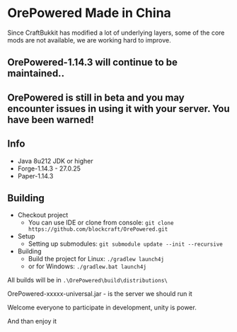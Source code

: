 # OrePowered Made in China

Since CraftBukkit has modified a lot of underlying layers, some of the core mods are not available, we are working hard to improve.
## OrePowered-1.14.3 will continue to be maintained..
## OrePowered is still in beta and you may encounter issues in using it with your server. You have been warned!

## Info
* Java 8u212 JDK or higher
* Forge-1.14.3 - 27.0.25
* Paper-1.14.3

## Building
* Checkout project
  * You can use IDE or clone from console:
  `git clone https://github.com/blockcraft/OrePowered.git`
* Setup
  * Setting up submodules:
  `git submodule update --init --recursive`
* Building
  * Build the project for Linux:
  `./gradlew launch4j`
  * or for Windows:
  `./gradlew.bat launch4j `

All builds will be in `.\OrePowered\build\distributions\`


OrePowered-xxxxx-universal.jar - is the server we should run it


Welcome everyone to participate in development, unity is power.

And than enjoy it